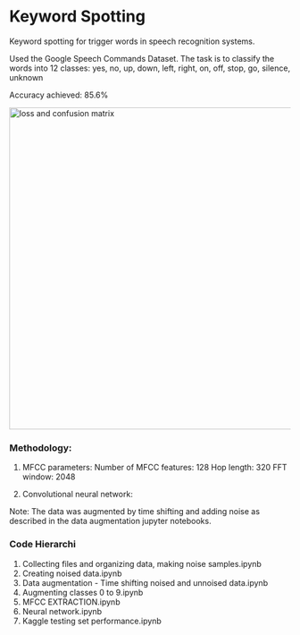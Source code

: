 # Keyword Spotting
Keyword spotting for trigger words in speech recognition systems. 

Used the Google Speech Commands Dataset. The task is to classify the words into 12 classes: yes, no, up, down, left, right, on, off, stop, go, silence, unknown

Accuracy achieved: 85.6%

<img width="576" alt="loss and confusion matrix" src="https://user-images.githubusercontent.com/18056877/35026268-02ab4902-fb18-11e7-8a80-bcb889fadfc5.png">

### Methodology: 

1. MFCC parameters: 
Number of MFCC features: 128
Hop length: 320
FFT window: 2048

2. Convolutional neural network: 


Note: The data was augmented by time shifting and adding noise as described in the data augmentation jupyter notebooks. 

### Code Hierarchi 

1. Collecting files and organizing data, making noise samples.ipynb
2. Creating noised data.ipynb
3. Data augmentation - Time shifting noised and unnoised data.ipynb	
4. Augmenting classes 0 to 9.ipynb
5. MFCC EXTRACTION.ipynb
6. Neural network.ipynb
7. Kaggle testing set performance.ipynb

